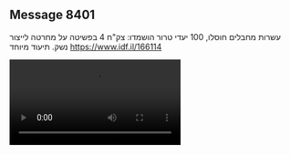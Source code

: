 ## Message 8401

עשרות מחבלים חוסלו, 100 יעדי טרור הושמדו:
צק"ח 4 בפשיטה על מחרטה לייצור נשק. תיעוד מיוחד
https://www.idf.il/166114

![Video](./8401/8401_media.mp4)
